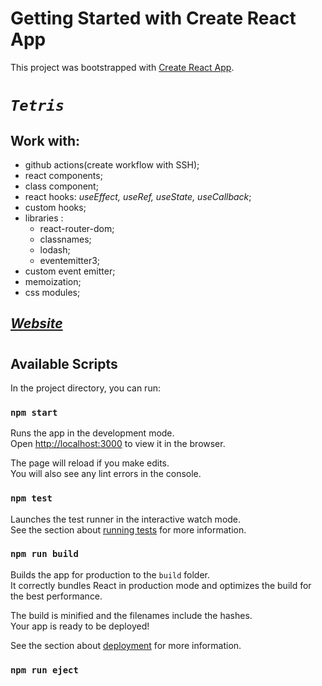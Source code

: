 # Getting Started with Create React App

This project was bootstrapped with [Create React App](https://github.com/facebook/create-react-app).

#

# _`Tetris`_

## Work with:

- github actions(create workflow with SSH);
- react components;
- class component;
- react hooks: _useEffect, useRef, useState, useCallback_;
- custom hooks;
- libraries :
  - react-router-dom;
  - classnames;
  - lodash;
  - eventemitter3;
- custom event emitter;
- memoization;
- css modules;

## [_Website_](https://NikaKlokava.github.io/tetris)

#

## Available Scripts

In the project directory, you can run:

### `npm start`

Runs the app in the development mode.\
Open [http://localhost:3000](http://localhost:3000) to view it in the browser.

The page will reload if you make edits.\
You will also see any lint errors in the console.

### `npm test`

Launches the test runner in the interactive watch mode.\
See the section about [running tests](https://facebook.github.io/create-react-app/docs/running-tests) for more information.

### `npm run build`

Builds the app for production to the `build` folder.\
It correctly bundles React in production mode and optimizes the build for the best performance.

The build is minified and the filenames include the hashes.\
Your app is ready to be deployed!

See the section about [deployment](https://facebook.github.io/create-react-app/docs/deployment) for more information.

### `npm run eject`
